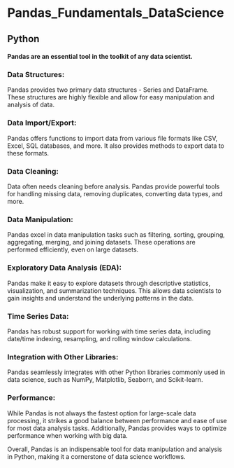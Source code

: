 # Pandas_Fundamentals_DataScience
## Python 

#### Pandas are an essential tool in the toolkit of any data scientist. 

### Data Structures: 
 Pandas provides two primary data structures - Series and DataFrame. These structures are highly flexible and allow for easy manipulation and analysis of data.

### Data Import/Export:
 Pandas offers functions to import data from various file formats like CSV, Excel, SQL databases, and more. It also provides methods to export data to these formats.

### Data Cleaning:
 Data often needs cleaning before analysis. Pandas provide powerful tools for handling missing data, removing duplicates, converting data types, and more.

### Data Manipulation:
 Pandas excel in data manipulation tasks such as filtering, sorting, grouping, aggregating, merging, and joining datasets. These operations are performed efficiently, even on large datasets.

### Exploratory Data Analysis (EDA):
 Pandas make it easy to explore datasets through descriptive statistics, visualization, and summarization techniques. This allows data scientists to gain insights and understand the underlying patterns in the data.

### Time Series Data:
 Pandas has robust support for working with time series data, including date/time indexing, resampling, and rolling window calculations.

### Integration with Other Libraries:
 Pandas seamlessly integrates with other Python libraries commonly used in data science, such as NumPy, Matplotlib, Seaborn, and Scikit-learn.

### Performance: 
 While Pandas is not always the fastest option for large-scale data processing, it strikes a good balance between performance and ease of use for most data analysis tasks. Additionally, Pandas provides ways to optimize performance when working with big data.

Overall, Pandas is an indispensable tool for data manipulation and analysis in Python, making it a cornerstone of data science workflows.

